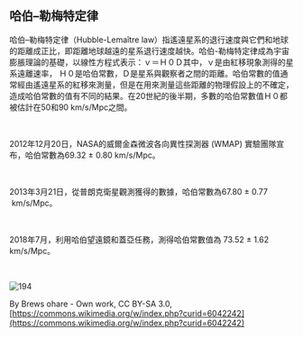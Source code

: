 ## 哈伯–勒梅特定律

哈伯–勒梅特定律（Hubble-Lemaître law）指遙遠星系的退行速度與它們和地球的距離成正比，即距離地球越遠的星系退行速度越快。哈伯-勒梅特定律成為宇宙膨脹理論的基礎，以線性方程式表示：ｖ＝Ｈ０Ｄ其中，ｖ是由紅移現象測得的星系遠離速率， Ｈ０是哈伯常數，Ｄ是星系與觀察者之間的距離。哈伯常數的值通常經由遙遠星系的紅移來測量，但是在用來測量這些距離的物理假設上的不確定，造成哈伯常數的值有不同的結果。在20世紀的後半期，多數的哈伯常數值Ｈ０都被估計在50和90 km/s/Mpc之間。

<br />

2012年12月20日，NASA的威爾金森微波各向異性探測器 (WMAP) 實驗團隊宣布，哈伯常數為69.32 ± 0.80 km/s/Mpc。

<br />

2013年3月21日，從普朗克衛星觀測獲得的數據，哈伯常數為67.80 ± 0.77  km/s/Mpc。

<br />

2018年7月，利用哈伯望遠鏡和蓋亞任務，測得哈伯常數值為 73.52 ± 1.62 km/s/Mpc。

<br />

![194](https://i.imgur.com/aiQBSqp.png)

By Brews ohare - Own work, CC BY-SA 3.0, [https://commons.wikimedia.org/w/index.php?curid=6042242](https://commons.wikimedia.org/w/index.php?curid=6042242)